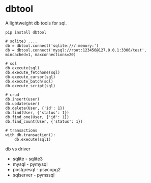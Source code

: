 #  dbtool
A lightweight db tools for sql.

```
pip install dbtool
```

```
# sqlite3 ....
db = dbtool.connect('sqlite:///:memory:')
db = dbtool.connect('mysql://root:123456@127.0.0.1:3306/test',  mincached=1, maxconnections=20)

# sql
db.execute(sql)
db.execute_fetchone(sql)
db.execute_cursor(sql)
db.execute_batch(sql)
db.execute_script(sql)

# crud
db.insert(user)
db.update(user)
db.delete(User, {'id': 1})
db.find(User, {'status': 1})
db.find_one(User, {'id': 1})
db.find_count(User, {'status': 1})

# transactions
with db.transaction():
    db.execute(sql1)

```

db vs driver

- sqlite - sqlite3
- mysql - pymysql
- postgresql - psycopg2
- sqlserver - pymssql